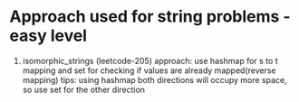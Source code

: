 # Approach used for string problems - easy level

1. isomorphic_strings (leetcode-205)
approach: use hashmap for s to t mapping and set for checking if values are already mapped(reverse mapping)
tips: using hashmap both directions will occupy more space, so use set for the other direction